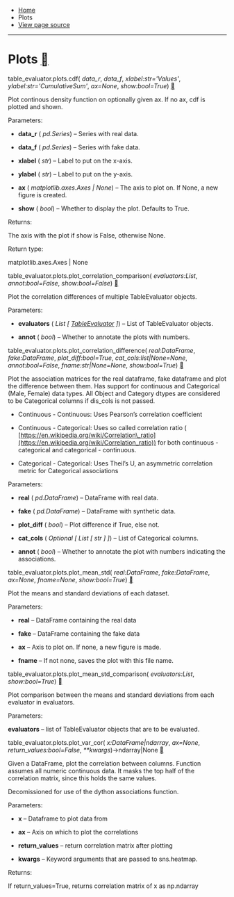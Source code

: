 - [Home](https://baukebrenninkmeijer.github.io/table-evaluator/index.html)
- Plots
- [View page source](https://baukebrenninkmeijer.github.io/table-evaluator/_sources/plots.rst.txt)

* * *

# Plots [](https://baukebrenninkmeijer.github.io/table-evaluator/plots.html\#plots "Link to this heading")

table\_evaluator.plots.cdf( _data\_r_, _data\_f_, _xlabel:str='Values'_, _ylabel:str='CumulativeSum'_, _ax=None_, _show:bool=True_) [](https://baukebrenninkmeijer.github.io/table-evaluator/plots.html#table_evaluator.plots.cdf "Link to this definition")

Plot continous density function on optionally given ax. If no ax, cdf is plotted and shown.

Parameters:

- **data\_r** ( _pd.Series_) – Series with real data.

- **data\_f** ( _pd.Series_) – Series with fake data.

- **xlabel** ( _str_) – Label to put on the x-axis.

- **ylabel** ( _str_) – Label to put on the y-axis.

- **ax** ( _matplotlib.axes.Axes_ _\|_ _None_) – The axis to plot on. If None, a new figure is created.

- **show** ( _bool_) – Whether to display the plot. Defaults to True.


Returns:

The axis with the plot if show is False, otherwise None.

Return type:

matplotlib.axes.Axes \| None

table\_evaluator.plots.plot\_correlation\_comparison( _evaluators:List_, _annot:bool=False_, _show:bool=False_) [](https://baukebrenninkmeijer.github.io/table-evaluator/plots.html#table_evaluator.plots.plot_correlation_comparison "Link to this definition")

Plot the correlation differences of multiple TableEvaluator objects.

Parameters:

- **evaluators** ( _List_ _\[_ [_TableEvaluator_](https://baukebrenninkmeijer.github.io/table-evaluator/table_evaluator.html#table_evaluator.table_evaluator.TableEvaluator "table_evaluator.table_evaluator.TableEvaluator") _\]_) – List of TableEvaluator objects.

- **annot** ( _bool_) – Whether to annotate the plots with numbers.


table\_evaluator.plots.plot\_correlation\_difference( _real:DataFrame_, _fake:DataFrame_, _plot\_diff:bool=True_, _cat\_cols:list\|None=None_, _annot:bool=False_, _fname:str\|None=None_, _show:bool=True_) [](https://baukebrenninkmeijer.github.io/table-evaluator/plots.html#table_evaluator.plots.plot_correlation_difference "Link to this definition")

Plot the association matrices for the real dataframe, fake dataframe and plot the difference between them. Has
support for continuous and Categorical (Male, Female) data types. All Object and Category dtypes are considered to
be Categorical columns if dis\_cols is not passed.

- Continuous - Continuous: Uses Pearson’s correlation coefficient

- Continuous - Categorical: Uses so called correlation ratio ( [https://en.wikipedia.org/wiki/Correlation\_ratio](https://en.wikipedia.org/wiki/Correlation_ratio)) for
both continuous - categorical and categorical - continuous.

- Categorical - Categorical: Uses Theil’s U, an asymmetric correlation metric for Categorical associations


Parameters:

- **real** ( _pd.DataFrame_) – DataFrame with real data.

- **fake** ( _pd.DataFrame_) – DataFrame with synthetic data.

- **plot\_diff** ( _bool_) – Plot difference if True, else not.

- **cat\_cols** ( _Optional_ _\[_ _List_ _\[_ _str_ _\]_ _\]_) – List of Categorical columns.

- **annot** ( _bool_) – Whether to annotate the plot with numbers indicating the associations.


table\_evaluator.plots.plot\_mean\_std( _real:DataFrame_, _fake:DataFrame_, _ax=None_, _fname=None_, _show:bool=True_) [](https://baukebrenninkmeijer.github.io/table-evaluator/plots.html#table_evaluator.plots.plot_mean_std "Link to this definition")

Plot the means and standard deviations of each dataset.

Parameters:

- **real** – DataFrame containing the real data

- **fake** – DataFrame containing the fake data

- **ax** – Axis to plot on. If none, a new figure is made.

- **fname** – If not none, saves the plot with this file name.


table\_evaluator.plots.plot\_mean\_std\_comparison( _evaluators:List_, _show:bool=True_) [](https://baukebrenninkmeijer.github.io/table-evaluator/plots.html#table_evaluator.plots.plot_mean_std_comparison "Link to this definition")

Plot comparison between the means and standard deviations from each evaluator in evaluators.

Parameters:

**evaluators** – list of TableEvaluator objects that are to be evaluated.

table\_evaluator.plots.plot\_var\_cor( _x:DataFrame\|ndarray_, _ax=None_, _return\_values:bool=False_, _\*\*kwargs_)→ndarray\|None [](https://baukebrenninkmeijer.github.io/table-evaluator/plots.html#table_evaluator.plots.plot_var_cor "Link to this definition")

Given a DataFrame, plot the correlation between columns. Function assumes all numeric continuous data. It masks the
top half of the correlation matrix, since this holds the same values.

Decomissioned for use of the dython associations function.

Parameters:

- **x** – Dataframe to plot data from

- **ax** – Axis on which to plot the correlations

- **return\_values** – return correlation matrix after plotting

- **kwargs** – Keyword arguments that are passed to sns.heatmap.


Returns:

If return\_values=True, returns correlation matrix of x as np.ndarray